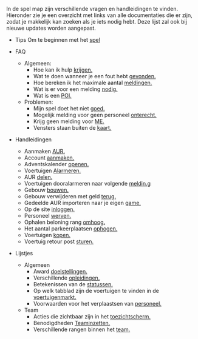 In de spel map zijn verschillende vragen en handleidingen te vinden. Hieronder zie je een overzicht met links van alle documentaties die er zijn, zodat je makkelijk kan zoeken als je iets nodig hebt. Deze lijst zal ook bij nieuwe updates worden aangepast.<br/>

- Tips Om te beginnen met het [spel](beginners-tips.md)

- FAQ
    - Algemeen:
        - Hoe kan ik hulp [krijgen.](FAQ/Hoe_kan_ik_hulp_krijgen.md)
        - Wat te doen wanneer je een fout hebt [gevonden.](FAQ/Fout_gevonden.md)
        - Hoe bereken ik het maximale aantal [meldingen.](FAQ/Maximaal_aantal_meldingen.md)
        - Wat is er voor een melding [nodig.](FAQ/Wat_heb_ik_nodig_voor_de_melding.md)
        - Wat is een [POI.](FAQ/Wat_is_een_POI.md)
    - Problemen:
        - Mijn spel doet het niet [goed.](FAQ/Mijn_spel_doet_het_niet_goed.md)
        - Mogelijk melding voor geen personeel [onterecht.](FAQ/Foutmelding_geen_personeel_onterecht.md)
        - Krijg geen melding voor [ME.](FAQ/Krijg_geen_meldingen_voor_ME.md)
        - Vensters staan buiten de [kaart.](FAQ/Venster_buiten_kaart.md)

- Handleidingen
    - Aanmaken [AUR.](Handleidingen/Aanmaken_AUR.md)
    - Account [aanmaken.](Handleidingen/Account_aanmaken.md)
    - Adventskalender [openen.](Handleidingen/Adventskalender_openen.md)
    - Voertuigen [Alarmeren.](Handleidingen/Alarmeren.md)
    - AUR [delen.](Handleidingen/AUR_delen.md)
    - Voertuigen dooralarmeren naar volgende [meldin.g](Handleidingen/Dooralarmeren.md)
    - Gebouw [bouwen.](Handleidingen/Gebouw_bouwen.md)
    - Gebouw verwijderen met geld [terug.](Handleidingen/Gebouw_verwijderen_met_geld_terug.md)
    - Gedeelde AUR importeren naar je eigen [game.](Handleidingen/Gedeelde_AUR_importeren.md)
    - Op de site [inloggen.](Handleidingen/Inloggen.md)
    - Personeel [werven.](Handleidingen/Personeel_werven.md)
    - Ophalen beloning rang [omhoog.](Handleidingen/Rang_beloning_ophalen.md)
    - Het aantal parkeerplaatsen [ophogen.](Handleidingen/Uitbreiden_parkeerplaatsen.md)
    - Voertuigen [kopen.](Handleidingen/Voertuig_kopen.md)
    - Voertuig retour post [sturen.](Handleidingen/Voertuig_retour_post.md)

- Lijstjes
    - Algemeen
        - Award [doelstellingen.](Lijstjes/Award_doelstellingen.md)
        - Verschillende [opleidingen.](Lijstjes/Opleidingen.md)
        - Betekenissen van de [statussen.](Lijstjes/Status_betekenissen.md)
        - Op welk tabblad zijn de voertuigen te vinden in de [voertuigenmarkt.](Lijstjes/Voertuigen_per_tabblad.md)
        - Voorwaarden voor het verplaastsen van [personeel.](Voorwaarden_personeel_verplaastsen.md)
    - Team
        - Acties die zichtbaar zijn in het [toezichtscherm.](Lijstjes/Acties_in_toezichtscherm.md)
        - Benodigdheden [Teaminzetten.](Lijstjes/Benodigdheden_Teaminzetten.md)
        - Verschillende rangen binnen het [team.](Lijstjes/Rangen_binnen_team.md)